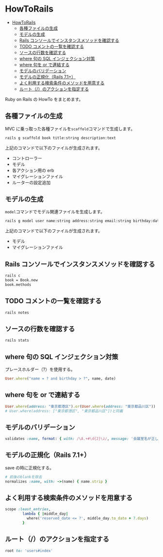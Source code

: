 # HowToRails

- [HowToRails](#howtorails)
  - [各種ファイルの生成](#各種ファイルの生成)
  - [モデルの生成](#モデルの生成)
  - [Rails コンソールでインスタンスメソッドを確認する](#rails-コンソールでインスタンスメソッドを確認する)
  - [TODO コメントの一覧を確認する](#todo-コメントの一覧を確認する)
  - [ソースの行数を確認する](#ソースの行数を確認する)
  - [where 句の SQL インジェクション対策](#where-句の-sql-インジェクション対策)
  - [where 句を or で連結する](#where-句を-or-で連結する)
  - [モデルのバリデーション](#モデルのバリデーション)
  - [モデルの正規化（Rails 7.1+）](#モデルの正規化rails-71)
  - [よく利用する検索条件のメソッドを用意する](#よく利用する検索条件のメソッドを用意する)
  - [ルート（/）のアクションを指定する](#ルートのアクションを指定する)

Ruby on Rails の HowTo をまとめます。

## 各種ファイルの生成

MVC に乗っ取った各種ファイルを`scaffold`コマンドで生成します。

```sh
rails g scaffold book title:string description:text
```

上記のコマンドで以下のファイルが生成されます。

- コントローラー
- モデル
- 各アクション用の erb
- マイグレーションファイル
- ルーターの設定追加

## モデルの生成

`model`コマンドでモデル関連ファイルを生成します。

```sh
rails g model user name:string address:string email:string birthday:date
```

上記のコマンドで以下のファイルが生成されます。

- モデル
- マイグレーションファイル

## Rails コンソールでインスタンスメソッドを確認する

```sh
rails c
book = Book.new
book.methods
```

## TODO コメントの一覧を確認する

```sh
rails notes
```

## ソースの行数を確認する

```sh
rails stats
```

## where 句の SQL インジェクション対策

プレースホルダー（?）を使用する。

```ruby
User.where("name = ? and birthday > ?", name, date)
```

## where 句を or で連結する

```ruby
User.where(address: "東京都港区").or(User.where(address: "東京都品川区"))
# User.where(address: ["東京都港区", "東京都品川区"])と同義
```

## モデルのバリデーション

```ruby
validates :name, format: { with: /\A.+#\d{2}\z/, message: '会議室名が正しくありません' }
```

## モデルの正規化（Rails 7.1+）

save の時に正規化する。

```ruby
# 前後のblankを除去
normalizes :name, with: ->(name) { name.strip }
```

## よく利用する検索条件のメソッドを用意する

```ruby
scope :least_entries,
        lambda { |middle_day|
          where('reserved_date <= ?', middle_day.to_date + 7.days)
        }
```

## ルート（/）のアクションを指定する

```ruby
root to: 'users#index'
```
